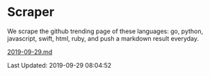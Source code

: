 # Scraper

We scrape the github trending page of these languages: go, python, javascript, swift, html, ruby, and push a markdown result everyday.

[2019-09-29.md](https://github.com/henson/Scraper/blob/master/2019-09-29.md)

Last Updated: 2019-09-29 08:04:52